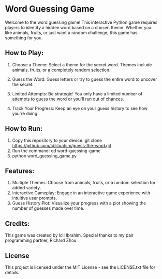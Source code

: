 # Word Guessing Game
Welcome to the word guessing game! This interactive Python game requires players to identify a hidden word based on a chosen theme. Whether you like animals, fruits, or just want a random challenge, this game has something for you.

## How to Play:
1. Choose a Theme: Select a theme for the secret word. Themes include animals, fruits, or a completely random selection.

2. Guess the Word: Guess letters or try to guess the entire word to uncover the secret.

3. Limited Attempts: Be strategic! You only have a limited number of attempts to guess the word or you'll run out of chances.

4. Track Your Progress: Keep an eye on your guess history to see how you're doing.

## How to Run:
1. Copy this repository to your device. git clone https://github.com/idilibrahim/guess-the-word.git
2. Run the command: cd word-guessing-game
3. python word_guessing_game.py
   
## Features:
1. Multiple Themes: Choose from animals, fruits, or a random selection for added variety.
2. Interactive Gameplay: Engage in an interactive game experience with intuitive user prompts.
3. Guess History Plot: Visualize your progress with a plot showing the number of guesses made over time.


## Credits: 
This game was created by Idil Ibrahim. Special thanks to my pair programming partner, Richard Zhou

## License 
This project is licensed under the MIT License - see the LICENSE.txt file for details.




